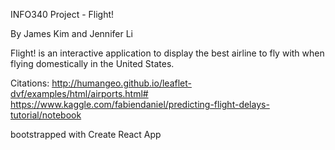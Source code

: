 INFO340 Project - Flight!

By James Kim and Jennifer Li

Flight! is an interactive application to display the best airline to fly with when flying domestically in the United States.

Citations: 
http://humangeo.github.io/leaflet-dvf/examples/html/airports.html#
https://www.kaggle.com/fabiendaniel/predicting-flight-delays-tutorial/notebook

bootstrapped with Create React App
